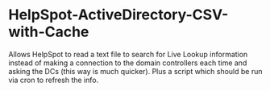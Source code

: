 HelpSpot-ActiveDirectory-CSV-with-Cache
=======================================

Allows HelpSpot to read a text file to search for Live Lookup information instead of making a connection to the domain controllers each time and asking the DCs (this way is much quicker). Plus a script which should be run via cron to refresh the info.